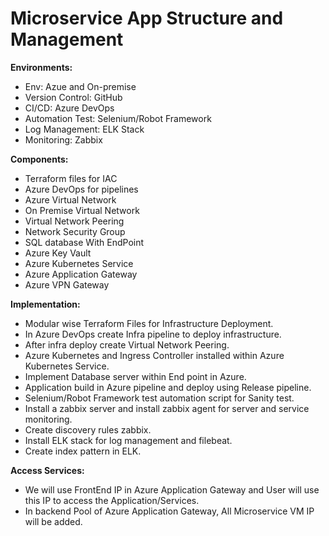 # Microservice App Structure and Management

**Environments:**
- Env: Azue and On-premise
- Version Control: GitHub
- CI/CD: Azure DevOps
- Automation Test: Selenium/Robot Framework
- Log Management: ELK Stack
- Monitoring: Zabbix

**Components:**
- Terraform files for IAC
- Azure DevOps for pipelines
- Azure Virtual Network
- On Premise Virtual Network
- Virtual Network Peering
- Network Security Group
- SQL database With EndPoint
- Azure Key Vault
- Azure Kubernetes Service
- Azure Application Gateway
- Azure VPN Gateway

**Implementation:**
- Modular wise Terraform Files for Infrastructure Deployment.
- In Azure DevOps create Infra pipeline to deploy infrastructure.
- After infra deploy create Virtual Network Peering.
- Azure Kubernetes and Ingress Controller installed within Azure Kubernetes Service.
- Implement Database server within End point in Azure.
- Application build in Azure pipeline and deploy using Release pipeline.
- Selenium/Robot Framework test automation script for Sanity test.
- Install a zabbix server and install zabbix agent for server and service monitoring.
- Create discovery rules zabbix.
- Install ELK stack for log management and filebeat.
- Create index pattern in ELK.

**Access Services:**
- We will use FrontEnd IP in Azure Application Gateway and User will use this IP to access the Application/Services.
- In backend Pool of Azure Application Gateway, All Microservice VM IP will be added.



